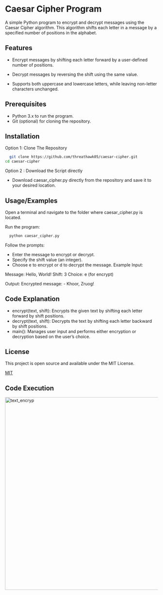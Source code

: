 # Caesar Cipher Program

A simple Python program to encrypt and decrypt messages using the Caesar Cipher algorithm. This algorithm shifts each letter in a message by a specified number of positions in the alphabet.

## Features

- Encrypt messages by shifting each letter forward by a user-defined number of positions.
- Decrypt messages by reversing the shift using the same value.

- Supports both uppercase and lowercase letters, while leaving non-letter characters unchanged.

## Prerequisites
- Python 3.x to run the program.
- Git (optional) for cloning the repository.
  
## Installation

Option 1: Clone The Repository

```bash
  git clone https://github.com/threathawk05/caesar-cipher.git
cd caesar-cipher

```
Option 2 : Download the Script directly
- Download caesar_cipher.py directly from the repository and save it to your desired location.

## Usage/Examples
Open a terminal and navigate to the folder where caesar_cipher.py is located.

Run the program:

```bash
  python caesar_cipher.py

```

Follow the prompts:

- Enter the message to encrypt or decrypt.
- Specify the shift value (an integer).
- Choose e to encrypt or d to decrypt the message.
Example
Input:

Message: Hello, World!
Shift: 3
Choice: e (for encrypt)

Output:
Encrypted message: -
Khoor, Zruog!



## Code Explanation
- encrypt(text, shift): Encrypts the given text by shifting each letter forward by shift positions.
- decrypt(text, shift): Decrypts the text by shifting each letter backward by shift positions.
- main(): Manages user input and performs either encryption or decryption based on the user’s choice.
  
## License

This project is open source and available under the MIT License.

[MIT](https://choosealicense.com/licenses/mit/)


## Code Execution

<img width="634" alt="text_encryp" src="https://github.com/user-attachments/assets/9bf9c71c-164d-4604-afac-fa261dbc02cb">


